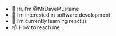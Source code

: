 - 👋 Hi, I’m @MrDaveMustaine
- 👀 I’m interested in software development
- 🌱 I’m currently learning react.js
- 📫 How to reach me ...

<!---
MrDaveMustaine/MrDaveMustaine is a ✨ special ✨ repository because its `README.md` (this file) appears on your GitHub profile.
You can click the Preview link to take a look at your changes.
--->
